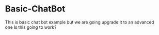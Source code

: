 # Basic-ChatBot
This is basic chat bot example
but we are going upgrade it to an advanced one
Is this going to work?
